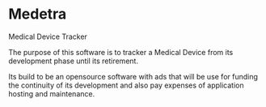 # Medetra
Medical Device Tracker

The purpose of this software is to tracker a Medical Device from its development phase until its retirement.

Its build to be an opensource software with ads that will be use for funding the continuity of its development and also pay expenses of application hosting and maintenance.
